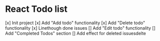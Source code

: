 # React Todo list

[x] Init project
[x] Add "Add todo" functionality
[x] Add "Delete todo" functionality
[x] Linethough done issues
[] Add "Edit todo" functionality
[] Add "Completed Todos" section
[] Add effect for deleted issuesdelte
